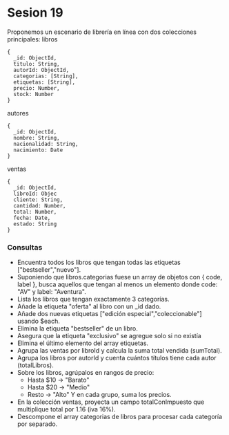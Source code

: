 # Sesion 19
Proponemos un escenario de librería en línea con dos colecciones principales:
libros
```
{
  _id: ObjectId,       
  titulo: String,      
  autorId: ObjectId,   
  categorias: [String],
  etiquetas: [String], 
  precio: Number,      
  stock: Number        
}
```
autores

```
{
  _id: ObjectId, 
  nombre: String,
  nacionalidad: String,
  nacimiento: Date
}
```
ventas
```
{
  _id: ObjectId,
  libroId: Objec
  cliente: String,
  cantidad: Number,
  total: Number,
  fecha: Date,
  estado: String
}
```

### Consultas 
- Encuentra todos los libros que tengan todas las etiquetas ["bestseller","nuevo"].
- Suponiendo que libros.categorias fuese un array de objetos con { code, label }, busca aquellos que tengan al menos un elemento donde code: "AV" y label: "Aventura".
- Lista los libros que tengan exactamente 3 categorías.
- Añade la etiqueta "oferta" al libro con un _id dado.
- Añade dos nuevas etiquetas ["edición especial","coleccionable"] usando $each.
- Elimina la etiqueta "bestseller" de un libro.
- Asegura que la etiqueta "exclusivo" se agregue solo si no existía
- Elimina el último elemento del array etiquetas.
- Agrupa las ventas por libroId y calcula la suma total vendida (sumTotal).
- Agrupa los libros por autorId y cuenta cuántos títulos tiene cada autor (totalLibros).
- Sobre los libros, agrúpalos en rangos de precio:
  - Hasta $10 → "Barato"
  - Hasta $20 → "Medio"
  - Resto → "Alto"
  Y en cada grupo, suma los precios.
- En la colección ventas, proyecta un campo totalConImpuesto que multiplique total por 1.16 (iva 16%).
- Descompone el array categorias de libros para procesar cada categoría por separado.